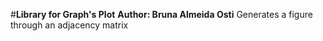 #**Library for Graph's Plot**
**Author: Bruna Almeida Osti**
Generates a figure through an adjacency matrix
